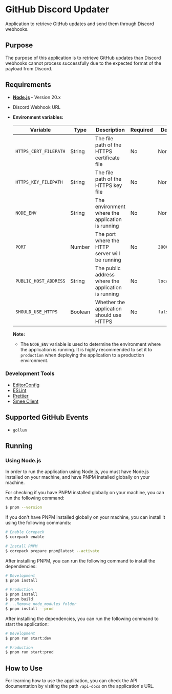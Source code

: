 # GitHub Discord Updater

Application to retrieve GitHub updates and send them through Discord webhooks.

## Purpose

The purpose of this application is to retrieve GitHub updates
than Discord webhooks cannot process successfully
due to the expected format of the payload from Discord.

## Requirements

- **[Node.js](https://nodejs.org/en/) -** Version 20.x
- Discord Webhook URL
- **Environment variables:**

    | Variable              | Type    | Description                                         | Required | Default     | Example             |
    | --------------------- | ------- | --------------------------------------------------- | -------- | ----------- | ------------------- |
    | `HTTPS_CERT_FILEPATH` | String  | The file path of the HTTPS certificate file         | No       | None        | `/path/to/cert.pem` |
    | `HTTPS_KEY_FILEPATH`  | String  | The file path of the HTTPS key file                 | No       | None        | `/path/to/key.pem`  |
    | `NODE_ENV`            | String  | The environment where the application is running    | No       | None        | `development`       |
    | `PORT`                | Number  | The port where the HTTP server will be running      | No       | `3000`      | `9020`              |
    | `PUBLIC_HOST_ADDRESS` | String  | The public address where the application is running | No       | `localhost` | `example.com`       |
    | `SHOULD_USE_HTTPS`    | Boolean | Whether the application should use HTTPS            | No       | `false`     | `true`              |

    **Note:**

    - The `NODE_ENV` variable is used to determine the environment
      where the application is running. It is highly recommended
      to set it to `production` when deploying the application
      to a production environment.

### Development Tools

- [EditorConfig](https://editorconfig.org/)
- [ESLint](https://eslint.org/)
- [Prettier](https://prettier.io/)
- [Smee Client](https://smee.io/)

## Supported GitHub Events

- `gollum`

## Running

### Using Node.js

In order to run the application using Node.js,
you must have Node.js installed on your machine,
and have PNPM installed globally on your machine.

For checking if you have PNPM installed globally on your machine,
you can run the following command:

```sh
$ pnpm --version
```

If you don't have PNPM installed globally on your machine,
you can install it using the following commands:

```sh
# Enable Corepack
$ corepack enable

# Install PNPM
$ corepack prepare pnpm@latest --activate
```

After installing PNPM, you can run
the following command to install the dependencies:

```sh
# Development
$ pnpm install

# Production
$ pnpm install
$ pnpm build
# ...Remove node_modules folder
$ pnpm install --prod
```

After installing the dependencies, you can run
the following command to start the application:

```sh
# Development
$ pnpm run start:dev

# Production
$ pnpm run start:prod
```

## How to Use

For learning how to use the application, you can
check the API documentation by visiting the path
`/api-docs` on the application's URL.
